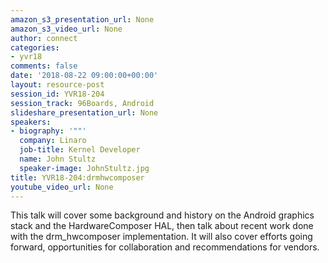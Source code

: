```yaml
---
amazon_s3_presentation_url: None
amazon_s3_video_url: None
author: connect
categories:
- yvr18
comments: false
date: '2018-08-22 09:00:00+00:00'
layout: resource-post
session_id: YVR18-204
session_track: 96Boards, Android
slideshare_presentation_url: None
speakers:
- biography: '""'
  company: Linaro
  job-title: Kernel Developer
  name: John Stultz
  speaker-image: JohnStultz.jpg
title: YVR18-204:drmhwcomposer
youtube_video_url: None
---
```


This talk will cover some background and history on the Android graphics stack and the HardwareComposer HAL, then talk about recent work done with the drm_hwcomposer implementation. It will also cover efforts going forward, opportunities for collaboration and recommendations for vendors.